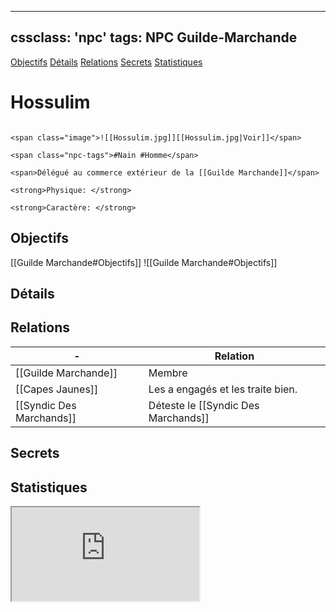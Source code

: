 
---
cssclass: 'npc'
tags: NPC Guilde-Marchande
---
<span class="nav">[Objectifs](#Objectifs) [Détails](#Détails)  [Relations](#Relations) [Secrets](#Secrets) [Statistiques](#Statistiques)</span>

# Hossulim
```ad-desc

<span class="image">![[Hossulim.jpg]][[Hossulim.jpg|Voir]]</span>

<span class="npc-tags">#Nain #Homme</span>

<span>Délégué au commerce extérieur de la [[Guilde Marchande]]</span>

<strong>Physique: </strong>

<strong>Caractère: </strong>
```


## Objectifs
<span class="tab">[[Guilde Marchande#Objectifs]]</span>
<span class="embed-section tab">![[Guilde Marchande#Objectifs]]</span>

## Détails

## Relations
| -                        | Relation                            |
| ------------------------ | ----------------------------------- |
| [[Guilde Marchande]]     | Membre                              |
| [[Capes Jaunes]]         | Les a engagés et les traite bien.   |
| [[Syndic Des Marchands]] | Déteste le [[Syndic Des Marchands]] |


## Secrets

## Statistiques
<iframe class="embedded-statblock" src="https://pathfinderdashboard.com/Creatures/Merchant.html"></iframe>